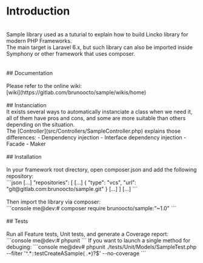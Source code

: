 # Introduction<br>
<br>
Sample library used as a tuturial to explain how to build Lincko library for modern PHP Frameworks.<br>
The main target is Laravel 6.x, but such library can also be imported inside Symphony or other framework that uses composer.<br>
<br>
<br>
## Documentation<br>
<br>
Please refer to the online wiki:<br>
[wiki](https://gitlab.com/brunoocto/sample/wikis/home)
<br>
<br>
## Instanciation<br>
It exists several ways to automatically instanciate a class when we need it, all of them have pros and cons, and some are more suitable than others depending on the situation.<br>
The [Controller](src/Controllers/SampleController.php) explains those differences:
 - Denpendency injection
 - Interface dependency injection
 - Facade
 - Maker
 
<br>
<br>
## Installation<br>
<br>
In your framework root directory, open composer.json and add the following repository:<br>
```json
    [...]
    "repositories": [
        [...]
        {
            "type": "vcs",
            "url":  "git@gitlab.com:brunoocto/sample.git"
        }
        [...]
    ]
    [...]
```
<br>
<br>
Then import the library via composer:<br>
```console
me@dev:# composer require brunoocto/sample:"~1.0"
```
<br>
<br>
## Tests<br>
<br>
Run all Feature tests, Unit tests, and generate a Coverage report:<br>
```console
me@dev:# phpunit
```
If you want to launch a single method for debuging:
```console
me@dev# phpunit ./tests/Unit/Models/SampleTest.php --filter '^.*::testCreateASample( .*)?$' --no-coverage
```
<br>
